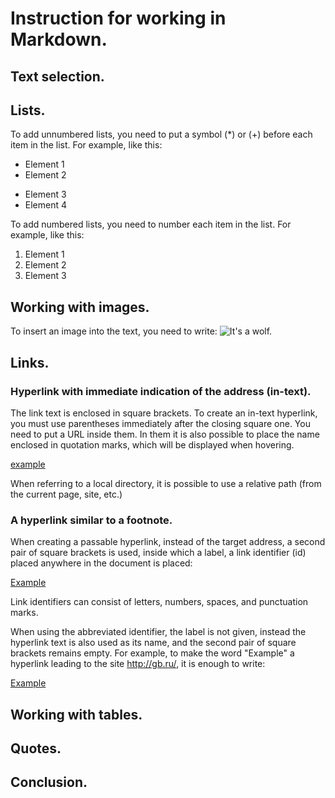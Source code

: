 # Instruction for working in Markdown.

## Text selection.

## Lists.

To add unnumbered lists, you need to put a symbol (*) or (+) before each item in the list. For example, like this:
* Element 1
* Element 2
+ Element 3
+ Element 4
  
To add numbered lists, you need to number each item in the list. For example, like this:
1. Element 1
2. Element 2
3. Element 3

## Working with images.

To insert an image into the text, you need to write:
![It's a wolf.](wolf.jpg)

## Links.

### Hyperlink with immediate indication of the address (in-text).
The link text is enclosed in square brackets. To create an in-text hyperlink, you must use parentheses immediately after the closing square one. You need to put a URL inside them. In them it is also possible to place the name enclosed in quotation marks, which will be displayed when hovering.

[example](http://gb.ru/ "GeekBrains")

When referring to a local directory, it is possible to use a relative path (from the current page, site, etc.)

### A hyperlink similar to a footnote.
When creating a passable hyperlink, instead of the target address, a second pair of square brackets is used, inside which a label, a link identifier (id) placed anywhere in the document is placed:

[Example][id]

[id]: http://gb.ru/ "GeekBrains"

Link identifiers can consist of letters, numbers, spaces, and punctuation marks.

When using the abbreviated identifier, the label is not given, instead the hyperlink text is also used as its name, and the second pair of square brackets remains empty. For example, to make the word "Example" a hyperlink leading to the site http://gb.ru/, it is enough to write:

[Example][]

[Example]: http://http://gb.ru/

## Working with tables.

## Quotes.

## Conclusion.